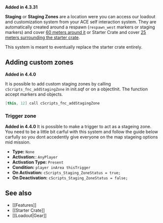 **Added in 4.3.31**
 
**Staging** or **Staging Zones** are a location were you can access our loadout and customization system from your ACE self interaction system. They are automatically created around a respawn (`respawn_west` markers or staging markers) and cover [60 meters around it](https://github.com/7Cav/cScripts/blob/master/cScripts/functions/init/fn_initStaging.sqf#L36) or Starter Crate and cover [25 meters surrounding the starter crate](https://github.com/7Cav/cScripts/blob/master/cScripts/functions/logistics/fn_doStarterCrate.sqf#L99).

This system is meant to eventually replace the starter crate entirely.

## Adding custom zones
**Added in 4.4.0**

It is possible to add custom staging zones by calling `cScripts_fnc_addStagingZone` in init.sqf or on a objectInit. The function accept markers and objects.
```cpp
[this, 12] call cScripts_fnc_addStagingZone
```

### Trigger zone
**Added in 4.4.0**
It is possible to make a trigger to act as a stageing zone. You need to be a little bit carful with this system and follow the guide below carfully so you dont accedently give everyone on the map stageing options mid mission.

- **Type:** `None`
- **Activation:**: `AnyPlayer`
- **Activation Type:** `Present`
- **Condition:** `player inArea thisTrigger`
- **On Activation:** `cScripts_Staging_ZoneStatus = true;`
- **On Deactivation:** `cScripts_Staging_ZoneStatus = false;`

## See also
- [[Features]]
- [[Starter Crate]]
- [[Loadout|Gear]]